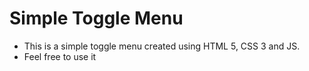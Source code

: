 # Simple Toggle Menu
* This is a simple toggle menu created using HTML 5, CSS 3 and JS.
* Feel free to use it
